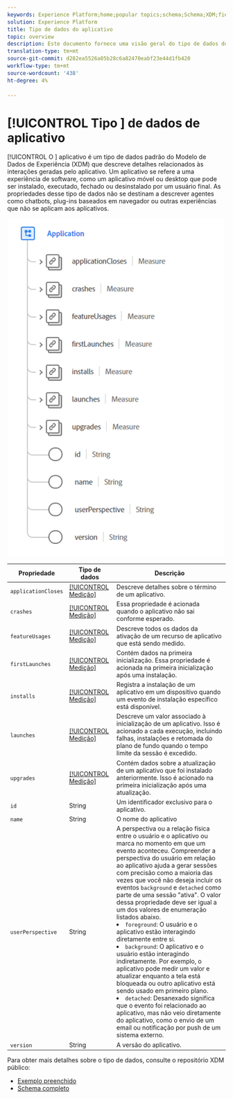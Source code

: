 ```yaml
---
keywords: Experience Platform;home;popular topics;schema;Schema;XDM;fields;schemas;aplicativo;datatype;data-type;data type;Schema;home;popular topics;;XDM;fields;applications;application;datatype;data-type;data type;data type;
solution: Experience Platform
title: Tipo de dados do aplicativo
topic: overview
description: Este documento fornece uma visão geral do tipo de dados do Application Experience Data Model (XDM).
translation-type: tm+mt
source-git-commit: d282ea5526a05b28c6a82470eabf23e44d1fb420
workflow-type: tm+mt
source-wordcount: '438'
ht-degree: 4%

---
```



# [!UICONTROL Tipo ] de dados de aplicativo

[!UICONTROL O ] aplicativo é um tipo de dados padrão do Modelo de Dados de Experiência (XDM) que descreve detalhes relacionados às interações geradas pelo aplicativo. Um aplicativo se refere a uma experiência de software, como um aplicativo móvel ou desktop que pode ser instalado, executado, fechado ou desinstalado por um usuário final. As propriedades desse tipo de dados não se destinam a descrever agentes como chatbots, plug-ins baseados em navegador ou outras experiências que não se aplicam aos aplicativos.

<img src="../images/data-types/application.PNG" width="500" /><br />

| Propriedade | Tipo de dados | Descrição |
| --- | --- | --- |
| `applicationCloses` | [[!UICONTROL Medição]](./measure.md) | Descreve detalhes sobre o término de um aplicativo. |
| `crashes` | [[!UICONTROL Medição]](./measure.md) | Essa propriedade é acionada quando o aplicativo não sai conforme esperado. |
| `featureUsages` | [[!UICONTROL Medição]](./measure.md) | Descreve todos os dados da ativação de um recurso de aplicativo que está sendo medido. |
| `firstLaunches` | [[!UICONTROL Medição]](./measure.md) | Contém dados na primeira inicialização. Essa propriedade é acionada na primeira inicialização após uma instalação. |
| `installs` | [[!UICONTROL Medição]](./measure.md) | Registra a instalação de um aplicativo em um dispositivo quando um evento de instalação específico está disponível. |
| `launches` | [[!UICONTROL Medição]](./measure.md) | Descreve um valor associado à inicialização de um aplicativo. Isso é acionado a cada execução, incluindo falhas, instalações e retomada do plano de fundo quando o tempo limite da sessão é excedido. |
| `upgrades` | [[!UICONTROL Medição]](./measure.md) | Contém dados sobre a atualização de um aplicativo que foi instalado anteriormente. Isso é acionado na primeira inicialização após uma atualização. |
| `id` | String | Um identificador exclusivo para o aplicativo. |
| `name` | String | O nome do aplicativo  |
| `userPerspective` | String | A perspectiva ou a relação física entre o usuário e o aplicativo ou marca no momento em que um evento aconteceu. Compreender a perspectiva do usuário em relação ao aplicativo ajuda a gerar sessões com precisão como a maioria das vezes que você não deseja incluir os eventos `background` e `detached` como parte de uma sessão &quot;ativa&quot;. O valor dessa propriedade deve ser igual a um dos valores de enumeração listados abaixo. <li> `foreground`: O usuário e o aplicativo estão interagindo diretamente entre si. </li> <li> `background`: O aplicativo e o usuário estão interagindo indiretamente. Por exemplo, o aplicativo pode medir um valor e atualizar enquanto a tela está bloqueada ou outro aplicativo está sendo usado em primeiro plano.  </li> <li> `detached`: Desanexado significa que o evento foi relacionado ao aplicativo, mas não veio diretamente do aplicativo, como o envio de um email ou notificação por push de um sistema externo. |
| `version` | String | A versão do aplicativo. |

Para obter mais detalhes sobre o tipo de dados, consulte o repositório XDM público:

* [Exemplo preenchido](https://github.com/adobe/xdm/blob/master/components/datatypes/channels/application.example.1.json)
* [Schema completo](https://github.com/adobe/xdm/blob/master/components/datatypes/channels/application.schema.json)